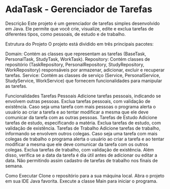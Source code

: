 # AdaTask - Gerenciador de Tarefas
Descrição
Este projeto é um gerenciador de tarefas simples desenvolvido em Java. Ele permite que você crie, visualize, edite e exclua tarefas de diferentes tipos, como pessoais, de estudo e de trabalho.

Estrutura do Projeto
O projeto está dividido em três principais pacotes:

Domain: Contém as classes que representam as tarefas (BaseTask, PersonalTask, StudyTask, WorkTask).
Repository: Contém classes de repositório (TaskRepository, PersonalRepository, StudyRepository, WorkRepository) responsáveis por armazenar, adicionar, excluir e recuperar tarefas.
Service: Contém as classes de serviço (Service, PersonalService, StudyService, WorkService) que fornecem funcionalidades para manipular as tarefas.

Funcionalidades
Tarefas Pessoais
Adicione tarefas pessoais, indicando se envolvem outras pessoas.
Exclua tarefas pessoais, com validação de existência.
Caso seja uma tarefa com mais pessoas o programa alerta o usuário ao criar a tarefa e ao tentar modificar a mesma que ele deve comunicar da tarefa com as outras pessoas.
Tarefas de Estudo
Adicione tarefas de estudo, especificando a matéria.
Exclua tarefas de estudo, com validação de existência.
Tarefas de Trabalho
Adicione tarefas de trabalho, informando se envolvem outros colegas.
Caso seja uma tarefa com mais colegas de trabalho o programa alerta o usuário ao criar a tarefa e ao tentar modificar a mesma que ele deve comunicar da tarefa com os outros colegas.
Exclua tarefas de trabalho, com validação de existência. 
Além disso, verifica se a data da tarefa é dia útil antes de adicionar ou editar a data. Não permitindo assim cadastro de tarefas de trabalho nos finais de semana.

Como Executar
Clone o repositório para a sua máquina local.
Abra o projeto em sua IDE Java favorita.
Execute a classe Main para iniciar o programa.
